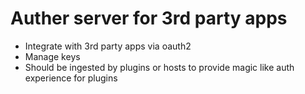 # Auther server for 3rd party apps

- Integrate with 3rd party apps via oauth2
- Manage keys
- Should be ingested by plugins or hosts to provide magic like auth experience for plugins
